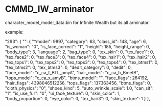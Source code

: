 # CMMD_IW_arminator
character_model_model_data.bin for Infinite Wealth but its all arminator

example:

  "293": {
    "": {
      "*model": 9897,
      "category": 63,
      "class_id": 148,
      "age": 6,
      "is_woman": "0",
      "is_face_correct": "1",
      "height": 185,
      "height_range": 0,
      "body_type": 3,
      "language": 2,
      "bag_type": 0,
      "tex_skin": 0,
      "tex_face1": 0,
      "tex_face2": 0,
      "tex_face3": 0,
      "tex_face4": 0,
      "tex_hair1": 0,
      "tex_hair2": 0,
      "tex_tops1": 0,
      "tex_tops2": 0,
      "tex_tops3": 0,
      "tex_tops4": 0,
      "tex_btms1": 0,
      "tex_btms2": 0,
      "tex_btms3": 0,
      "dedit_category": 0,
      "dedit": 0,
      "face_model": "c_ca_f_BTL_amyA",
      "hair_model": "c_ca_h_BmetB",
      "tops_model": "c_ca_x_amyB",
      "btms_model": "",
      "face_flags": 264192,
      "hair_flags": 4398046512256,
      "tops_flags": 137363456,
      "btms_flags": 0,
      "cloth_physics": "0",
      "shoes_kind": 5,
      "auto_wrinkle_scale": 1.0,
      "can_sit": "1",
      "is_use_fur": "0",
      "ui_face_texture": 0,
      "skin_color": 1,
      "body_proportion": 0,
      "eye_color": 0,
      "tex_hair3": 0,
      "skin_texture": 1
    }
  },
